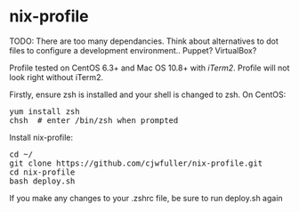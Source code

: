 nix-profile
===========

TODO: There are too many dependancies.  Think about alternatives to dot files to configure a development environment.. Puppet?  VirtualBox?

Profile tested on CentOS 6.3+ and Mac OS 10.8+ with *iTerm2*.  Profile will not look right without iTerm2.

Firstly, ensure zsh is installed and your shell is changed to zsh.  On CentOS:

<pre>
yum install zsh
chsh <name of user you are installing for> # enter /bin/zsh when prompted
</pre>

Install nix-profile:

<pre>
cd ~/
git clone https://github.com/cjwfuller/nix-profile.git
cd nix-profile
bash deploy.sh
</pre>

If you make any changes to your .zshrc file, be sure to run deploy.sh again
